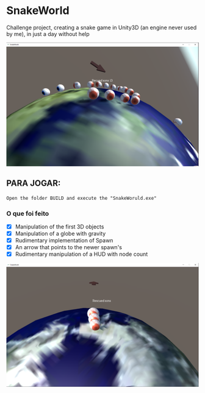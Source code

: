 # SnakeWorld
Challenge project, creating a snake game in Unity3D (an engine never used by me), in just a day without help

<img src='.github/image.png'>

## PARA JOGAR:
    Open the folder BUILD and execute the "SnakeWoruld.exe"

### O que foi feito

- [x] Manipulation of the first 3D objects
- [x] Manipulation of a globe with gravity
- [x] Rudimentary implementation of Spawn
- [x] An arrow that points to the newer spawn's
- [x] Rudimentary manipulation of a HUD with node count

<img src='.github/img.png'>
